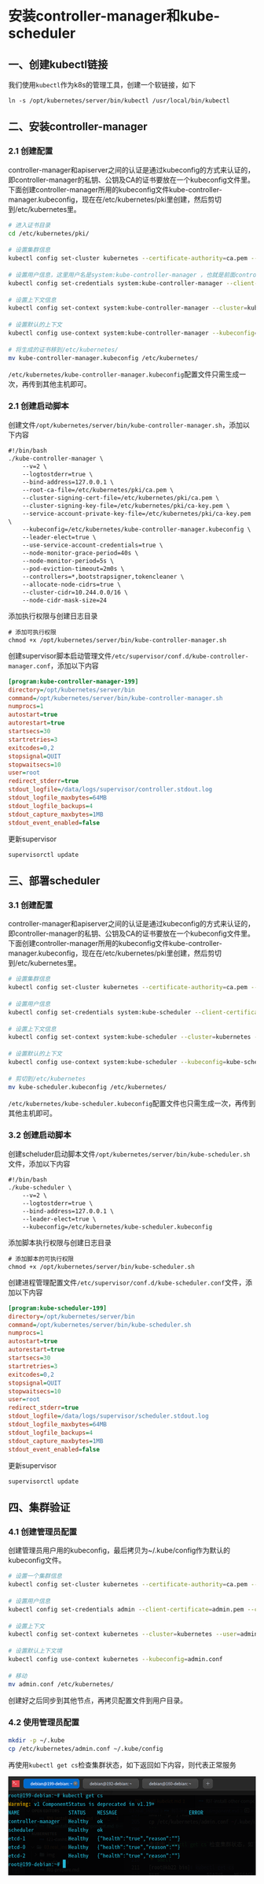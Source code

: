 # 安装controller-manager和kube-scheduler

## 一、创建kubectl链接

我们使用`kubectl`作为k8s的管理工具，创建一个软链接，如下

```shell
ln -s /opt/kubernetes/server/bin/kubectl /usr/local/bin/kubectl
```

## 二、安装controller-manager

### 2.1 创建配置

controller-manager和apiserver之间的认证是通过kubeconfig的方式来认证的，即controller-manager的私钥、公钥及CA的证书要放在一个kubeconfig文件里。下面创建controller-manager所用的kubeconfig文件kube-controller-manager.kubeconfig，现在在/etc/kubernetes/pki里创建，然后剪切到/etc/kubernetes里。

```bash
# 进入证书目录
cd /etc/kubernetes/pki/

# 设置集群信息
kubectl config set-cluster kubernetes --certificate-authority=ca.pem --embed-certs=true --server=https://192.168.9.190:7443 --kubeconfig=kube-controller-manager.kubeconfig

# 设置用户信息，这里用户名是system:kube-controller-manager ，也就是前面controller-manager-csr.json里CN指定的。
kubectl config set-credentials system:kube-controller-manager --client-certificate=controller-manager.pem --client-key=controller-manager-key.pem --embed-certs=true --kubeconfig=kube-controller-manager.kubeconfig

# 设置上下文信息
kubectl config set-context system:kube-controller-manager --cluster=kubernetes --user=system:kube-controller-manager --kubeconfig=kube-controller-manager.kubeconfig

# 设置默认的上下文
kubectl config use-context system:kube-controller-manager --kubeconfig=kube-controller-manager.kubeconfig

# 将生成的证书移到/etc/kubernetes/
mv kube-controller-manager.kubeconfig /etc/kubernetes/
```

`/etc/kubernetes/kube-controller-manager.kubeconfig`配置文件只需生成一次，再传到其他主机即可。

### 2.1 创建启动脚本

创建文件`/opt/kubernetes/server/bin/kube-controller-manager.sh`，添加以下内容

```shell
#!/bin/bash
./kube-controller-manager \
    --v=2 \
    --logtostderr=true \
    --bind-address=127.0.0.1 \
    --root-ca-file=/etc/kubernetes/pki/ca.pem \
    --cluster-signing-cert-file=/etc/kubernetes/pki/ca.pem \
    --cluster-signing-key-file=/etc/kubernetes/pki/ca-key.pem \
    --service-account-private-key-file=/etc/kubernetes/pki/ca-key.pem \
    --kubeconfig=/etc/kubernetes/kube-controller-manager.kubeconfig \
    --leader-elect=true \
    --use-service-account-credentials=true \
    --node-monitor-grace-period=40s \
    --node-monitor-period=5s \
    --pod-eviction-timeout=2m0s \
    --controllers=*,bootstrapsigner,tokencleaner \
    --allocate-node-cidrs=true \
    --cluster-cidr=10.244.0.0/16 \
    --node-cidr-mask-size=24
```

添加执行权限与创建日志目录

```shell
# 添加可执行权限
chmod +x /opt/kubernetes/server/bin/kube-controller-manager.sh
```

创建supervisor脚本启动管理文件`/etc/supervisor/conf.d/kube-controller-manager.conf`，添加以下内容

```ini
[program:kube-controller-manager-199]
directory=/opt/kubernetes/server/bin
command=/opt/kubernetes/server/bin/kube-controller-manager.sh
numprocs=1
autostart=true
autorestart=true
startsecs=30
startretries=3
exitcodes=0,2
stopsignal=QUIT
stopwaitsecs=10
user=root
redirect_stderr=true
stdout_logfile=/data/logs/supervisor/controller.stdout.log
stdout_logfile_maxbytes=64MB
stdout_logfile_backups=4
stdout_capture_maxbytes=1MB
stdout_event_enabled=false
```

更新supervisor

```shell
supervisorctl update
```

## 三、部署scheduler

### 3.1 创建配置

controller-manager和apiserver之间的认证是通过kubeconfig的方式来认证的，即controller-manager的私钥、公钥及CA的证书要放在一个kubeconfig文件里。下面创建controller-manager所用的kubeconfig文件kube-controller-manager.kubeconfig，现在在/etc/kubernetes/pki里创建，然后剪切到/etc/kubernetes里。

```bash
# 设置集群信息
kubectl config set-cluster kubernetes --certificate-authority=ca.pem --embed-certs=true --server=https://192.168.9.190:7443 --kubeconfig=kube-scheduler.kubeconfig

# 设置用户信息
kubectl config set-credentials system:kube-scheduler --client-certificate=scheduler.pem --client-key=scheduler-key.pem --embed-certs=true --kubeconfig=kube-scheduler.kubeconfig

# 设置上下文信息
kubectl config set-context system:kube-scheduler --cluster=kubernetes --user=system:kube-scheduler --kubeconfig=kube-scheduler.kubeconfig

# 设置默认的上下文
kubectl config use-context system:kube-scheduler --kubeconfig=kube-scheduler.kubeconfig

# 剪切到/etc/kubernetes
mv kube-scheduler.kubeconfig /etc/kubernetes/
```

`/etc/kubernetes/kube-scheduler.kubeconfig`配置文件也只需生成一次，再传到其他主机即可。

### 3.2 创建启动脚本

创建scheluder启动脚本文件`/opt/kubernetes/server/bin/kube-scheduler.sh`文件，添加以下内容

```shell
#!/bin/bash
./kube-scheduler \
    --v=2 \
    --logtostderr=true \
    --bind-address=127.0.0.1 \
    --leader-elect=true \
    --kubeconfig=/etc/kubernetes/kube-scheduler.kubeconfig
```

添加脚本执行权限与创建日志目录

```shell
# 添加脚本的可执行权限
chmod +x /opt/kubernetes/server/bin/kube-scheduler.sh
```

创建进程管理配置文件`/etc/supervisor/conf.d/kube-scheduler.conf`文件，添加以下内容

```ini
[program:kube-scheduler-199]
directory=/opt/kubernetes/server/bin
command=/opt/kubernetes/server/bin/kube-scheduler.sh
numprocs=1
autostart=true
autorestart=true
startsecs=30
startretries=3
exitcodes=0,2
stopsignal=QUIT
stopwaitsecs=10
user=root
redirect_stderr=true
stdout_logfile=/data/logs/supervisor/scheduler.stdout.log
stdout_logfile_maxbytes=64MB
stdout_logfile_backups=4
stdout_capture_maxbytes=1MB
stdout_event_enabled=false
```

更新supervisor

```shell
supervisorctl update
```

## 四、集群验证

### 4.1 创建管理员配置

创建管理员用户用的kubeconfig，最后拷贝为~/.kube/config作为默认的kubeconfig文件。

```bash
# 设置一个集群信息
kubectl config set-cluster kubernetes --certificate-authority=ca.pem --embed-certs=true --server=https://192.168.9.190:7443 --kubeconfig=admin.conf

# 设置用户信息
kubectl config set-credentials admin --client-certificate=admin.pem --client-key=admin-key.pem --embed-certs=true --kubeconfig=admin.conf

# 设置上下文
kubectl config set-context kubernetes --cluster=kubernetes --user=admin --kubeconfig=admin.conf

# 设置默认上下文境
kubectl config use-context kubernetes --kubeconfig=admin.conf

# 移动
mv admin.conf /etc/kubernetes/
```

创建好之后同步到其他节点，再拷贝配置文件到用户目录。

### 4.2 使用管理员配置

```bash
mkdir -p ~/.kube
cp /etc/kubernetes/admin.conf ~/.kube/config
```

再使用`kubectl get cs`检查集群状态，如下返回如下内容，则代表正常服务

![20220921111227](img/20220921111227.png)
